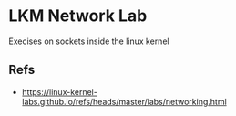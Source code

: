 # LKM Network Lab

Execises on sockets inside the linux kernel

## Refs
- https://linux-kernel-labs.github.io/refs/heads/master/labs/networking.html